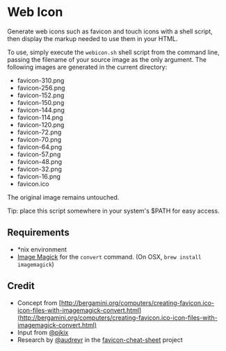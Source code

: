 # Web Icon

Generate web icons such as favicon and touch icons with a shell script, then display the markup needed to use them in your HTML.

To use, simply execute the ```webicon.sh``` shell script from the command line, passing the filename of your source image as the only argument. The following images are generated in the current directory:

* favicon-310.png
* favicon-256.png
* favicon-152.png
* favicon-150.png
* favicon-144.png
* favicon-114.png
* favicon-120.png
* favicon-72.png
* favicon-70.png
* favicon-64.png
* favicon-57.png
* favicon-48.png
* favicon-32.png
* favicon-16.png
* favicon.ico

The original image remains untouched.

Tip: place this script somewhere in your system's $PATH for easy access.

## Requirements

* *nix environment
* [Image Magick](http://www.imagemagick.org/) for the ```convert``` command. (On OSX, `brew install imagemagick`)

## Credit

* Concept from [http://bergamini.org/computers/creating-favicon.ico-icon-files-with-imagemagick-convert.html](http://bergamini.org/computers/creating-favicon.ico-icon-files-with-imagemagick-convert.html)
* Input from [@pjkix](https://github.com/pjkix)
* Research by [@audreyr](https://github.com/audreyr) in the [favicon-cheat-sheet](https://github.com/audreyr/favicon-cheat-sheet) project
